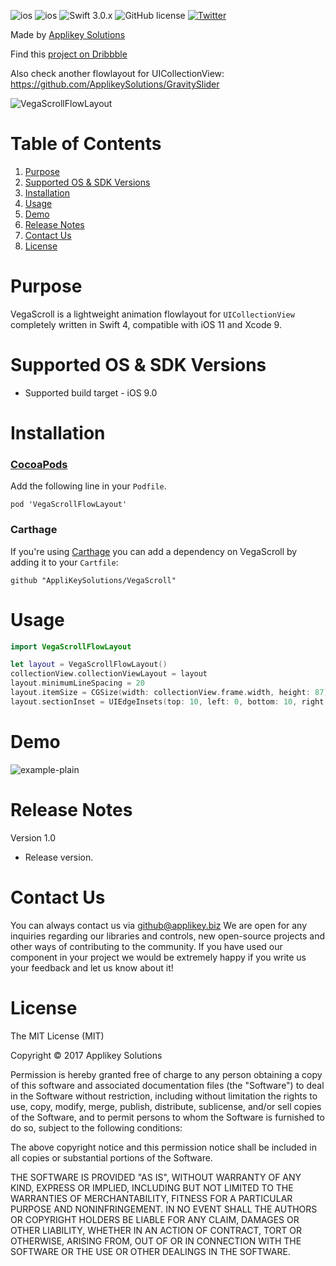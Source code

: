 ![ios](https://cocoapod-badges.herokuapp.com/v/VegaScrollFlowLayout/badge.png)
![ios](https://cocoapod-badges.herokuapp.com/p/VegaScrollFlowLayout/badge.png)
![Swift 3.0.x](https://img.shields.io/badge/Swift-3.0.x-orange.svg)
![GitHub license](https://cocoapod-badges.herokuapp.com/l/VegaScrollFlowLayout/badge.(png|svg))
[![Twitter](https://img.shields.io/badge/contact-@Applikey_-blue.svg?style=flat)](https://twitter.com/Applikey_)

Made by [Applikey Solutions](https://applikeysolutions.com)

Find this [project on Dribbble](https://dribbble.com/shots/3793079-iPhone-8-iOS-11)

Also check another flowlayout for UICollectionView: https://github.com/ApplikeySolutions/GravitySlider

![VegaScrollFlowLayout](https://f.flockusercontent2.com/dc4259a150487963694def6f_t)

# Table of Contents
1. [Purpose](#purpose)
2. [Supported OS & SDK Versions](#supported-os--sdk-versions)
3. [Installation](#installation)
4. [Usage](#usage)
5. [Demo](#demo)
6. [Release Notes](#release-notes)
7. [Contact Us](#contact-us)
8. [License](#license)

# Purpose

VegaScroll is a lightweight animation flowlayout for `UICollectionView` completely written in Swift 4, compatible with iOS 11 and Xcode 9. 


# Supported OS & SDK Versions

* Supported build target - iOS 9.0

# Installation

### [CocoaPods](https://github.com/CocoaPods/CocoaPods)
Add the following line in your `Podfile`.
```
pod 'VegaScrollFlowLayout'
```
### Carthage
If you're using [Carthage](https://github.com/Carthage/Carthage) you can add a dependency on VegaScroll by adding it to your `Cartfile`:

```
github "AppliKeySolutions/VegaScroll"
```

# Usage

```swift
import VegaScrollFlowLayout

let layout = VegaScrollFlowLayout()
collectionView.collectionViewLayout = layout
layout.minimumLineSpacing = 20
layout.itemSize = CGSize(width: collectionView.frame.width, height: 87)
layout.sectionInset = UIEdgeInsets(top: 10, left: 0, bottom: 10, right: 0)
```

# Demo
![example-plain](https://f.flockusercontent2.com/dc4259a15048016319908586)

# Release Notes

Version 1.0

- Release version.

# Contact Us

You can always contact us via github@applikey.biz We are open for any inquiries regarding our libraries and controls, new open-source projects and other ways of contributing to the community. If you have used our component in your project we would be extremely happy if you write us your feedback and let us know about it!

# License

The MIT License (MIT)

Copyright © 2017 Applikey Solutions

Permission is hereby granted free of charge to any person obtaining a copy of this software and associated documentation files (the "Software") to deal in the Software without restriction, including without limitation the rights to use, copy, modify, merge, publish, distribute, sublicense, and/or sell copies of the Software, and to permit persons to whom the Software is furnished to do so, subject to the following conditions:

The above copyright notice and this permission notice shall be included in all copies or substantial portions of the Software.

THE SOFTWARE IS PROVIDED "AS IS", WITHOUT WARRANTY OF ANY KIND, EXPRESS OR IMPLIED, INCLUDING BUT NOT LIMITED TO THE WARRANTIES OF MERCHANTABILITY,
FITNESS FOR A PARTICULAR PURPOSE AND NONINFRINGEMENT. IN NO EVENT SHALL THE
AUTHORS OR COPYRIGHT HOLDERS BE LIABLE FOR ANY CLAIM, DAMAGES OR OTHER
LIABILITY, WHETHER IN AN ACTION OF CONTRACT, TORT OR OTHERWISE, ARISING FROM,
OUT OF OR IN CONNECTION WITH THE SOFTWARE OR THE USE OR OTHER DEALINGS IN
THE SOFTWARE.
